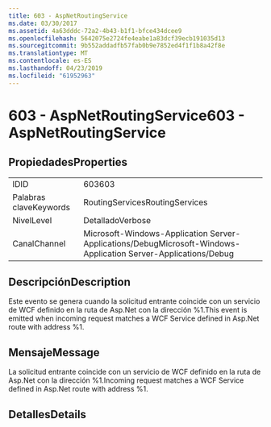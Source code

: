 ```yaml
---
title: 603 - AspNetRoutingService
ms.date: 03/30/2017
ms.assetid: 4a63dddc-72a2-4b43-b1f1-bfce434dcee9
ms.openlocfilehash: 5642075e2724fe4eabe1a83dcf39ecb191035d13
ms.sourcegitcommit: 9b552addadfb57fab0b9e7852ed4f1f1b8a42f8e
ms.translationtype: MT
ms.contentlocale: es-ES
ms.lasthandoff: 04/23/2019
ms.locfileid: "61952963"
---
```

# <a name="603---aspnetroutingservice"></a><span data-ttu-id="90df5-102">603 - AspNetRoutingService</span><span class="sxs-lookup"><span data-stu-id="90df5-102">603 - AspNetRoutingService</span></span>
## <a name="properties"></a><span data-ttu-id="90df5-103">Propiedades</span><span class="sxs-lookup"><span data-stu-id="90df5-103">Properties</span></span>  
  
|||  
|-|-|  
|<span data-ttu-id="90df5-104">ID</span><span class="sxs-lookup"><span data-stu-id="90df5-104">ID</span></span>|<span data-ttu-id="90df5-105">603</span><span class="sxs-lookup"><span data-stu-id="90df5-105">603</span></span>|  
|<span data-ttu-id="90df5-106">Palabras clave</span><span class="sxs-lookup"><span data-stu-id="90df5-106">Keywords</span></span>|<span data-ttu-id="90df5-107">RoutingServices</span><span class="sxs-lookup"><span data-stu-id="90df5-107">RoutingServices</span></span>|  
|<span data-ttu-id="90df5-108">Nivel</span><span class="sxs-lookup"><span data-stu-id="90df5-108">Level</span></span>|<span data-ttu-id="90df5-109">Detallado</span><span class="sxs-lookup"><span data-stu-id="90df5-109">Verbose</span></span>|  
|<span data-ttu-id="90df5-110">Canal</span><span class="sxs-lookup"><span data-stu-id="90df5-110">Channel</span></span>|<span data-ttu-id="90df5-111">Microsoft-Windows-Application Server-Applications/Debug</span><span class="sxs-lookup"><span data-stu-id="90df5-111">Microsoft-Windows-Application Server-Applications/Debug</span></span>|  
  
## <a name="description"></a><span data-ttu-id="90df5-112">Descripción</span><span class="sxs-lookup"><span data-stu-id="90df5-112">Description</span></span>  
 <span data-ttu-id="90df5-113">Este evento se genera cuando la solicitud entrante coincide con un servicio de WCF definido en la ruta de Asp.Net con la dirección %1.</span><span class="sxs-lookup"><span data-stu-id="90df5-113">This event is emitted when incoming request matches a WCF Service defined in Asp.Net route with address %1.</span></span>  
  
## <a name="message"></a><span data-ttu-id="90df5-114">Mensaje</span><span class="sxs-lookup"><span data-stu-id="90df5-114">Message</span></span>  
 <span data-ttu-id="90df5-115">La solicitud entrante coincide con un servicio de WCF definido en la ruta de Asp.Net con la dirección %1.</span><span class="sxs-lookup"><span data-stu-id="90df5-115">Incoming request matches a WCF Service defined in Asp.Net route with address %1.</span></span>  
  
## <a name="details"></a><span data-ttu-id="90df5-116">Detalles</span><span class="sxs-lookup"><span data-stu-id="90df5-116">Details</span></span>
